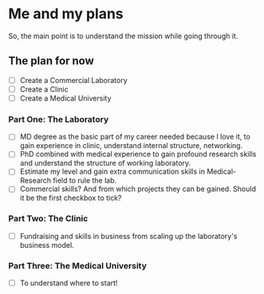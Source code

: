 # Me and my plans

So, the main point is to understand the mission while going through it.

## The plan for now

- [ ] Create a Commercial Laboratory
- [ ] Create a Clinic
- [ ] Create a Medical University

### Part One: The Laboratory

- [ ] MD degree as the basic part of my career needed because I love it, to gain experience in clinic, understand internal structure, networking.
- [ ] PhD combined with medical experience to gain profound research skills and understand the structure of working laboratory.
- [ ] Estimate my level and gain extra communication skills in Medical-Research field to rule the lab.
- [ ] Commercial skills? And from which projects they can be gained. Should it be the first checkbox to tick?

### Part Two: The Clinic

- [ ] Fundraising and skills in business from scaling up the laboratory's business model.

### Part Three: The Medical University

- [ ] To understand where to start!
